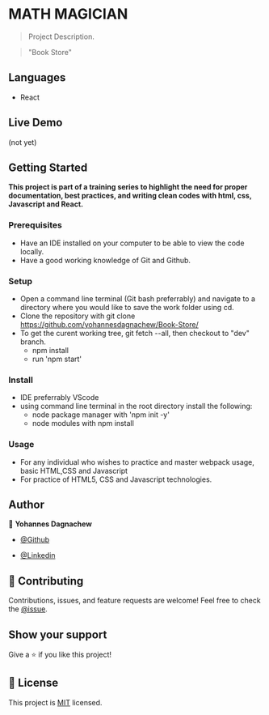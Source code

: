 # MATH MAGICIAN

> Project Description.

> "Book Store"

## Languages

- React

## Live Demo
(not yet)

## Getting Started

**This project is part of a training series to highlight the need for proper documentation, best practices, and writing clean codes with html, css, Javascript and React.**

### Prerequisites

- Have an IDE installed on your computer to be able to view the code locally.
- Have a good working knowledge of Git and Github.

### Setup

- Open a command line terminal (Git bash preferrably) and navigate to a directory where you would like to save the work folder using cd.
- Clone the repository with git clone https://github.com/yohannesdagnachew/Book-Store/
- To get the curent working tree, git fetch --all, then checkout to "dev" branch.
  - npm install
  - run 'npm start'

### Install

- IDE preferrably VScode
- using command line terminal in the root directory install the following:
  - node package manager with 'npm init -y'
  - node modules with npm install 

### Usage

- For any individual who wishes to practice and master webpack usage, basic HTML,CSS and Javascript
- For practice of HTML5, CSS and Javascript technologies.

## Author
👤 **Yohannes Dagnachew**

- [@Github](https://github.com/yohannesdagnachew)

- [@Linkedin](https://www.linkedin.com/in/yohannes-dagnachew-5b163a236/)


## 🤝 Contributing

Contributions, issues, and feature requests are welcome!
Feel free to check the [@issue](https://github.com/yohannesdagnachew/Book-Store/issues).

## Show your support

Give a ⭐ if you like this project!

## 📝 License

This project is [MIT](./MIT.md) licensed.
